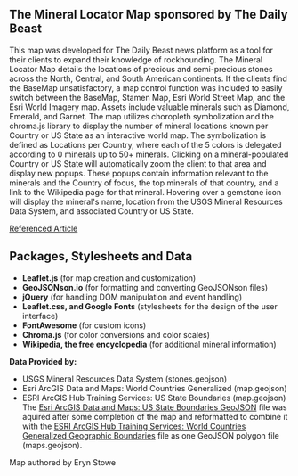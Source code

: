 ## The Mineral Locator Map sponsored by The Daily Beast

This map was developed for The Daily Beast news platform as a tool for their clients to expand their knowledge of rockhounding. The Mineral Locator Map details the locations of precious and semi-precious stones across the North, Central, and South American continents. If the clients find the BaseMap unsatisfactory, a map control function was included to easily switch between the BaseMap, Stamen Map, Esri World Street Map, and the Esri World Imagery map. Assets include valuable minerals such as Diamond, Emerald, and Garnet. The map utilizes choropleth symbolization and the chroma.js library to display the number of mineral locations known per Country or US State as an interactive world map. The symbolization is defined as Locations per Country, where each of the 5 colors is delegated according to 0 minerals up to 50+ minerals. Clicking on a mineral-populated Country or US State will automatically zoom the client to that area and display new popups. These popups contain information relevant to the minerals and the Country of focus, the top minerals of that country, and a link to the Wikipedia page for that mineral. Hovering over a gemstone icon will display the mineral's name, location from the USGS Mineral Resources Data System, and associated Country or US State. 

[Referenced Article](https://www.thedailybeast.com/rockhoundingthe-socially-distant-hobby-that-might-make-you-rich/)

## Packages, Stylesheets and Data 
- **Leaflet.js** (for map creation and customization)
- **GeoJSONson.io** (for formatting and converting GeoJSONson files)
- **jQuery** (for handling DOM manipulation and event handling)
- **Leaflet.css, and Google Fonts** (stylesheets for the design of the user interface)
- **FontAwesome** (for custom icons)
- **Chroma.js** (for color conversions and color scales)
- **Wikipedia, the free encyclopedia** (for additional mineral information)

**Data Provided by:**
- USGS Mineral Resources Data System (stones.geojson)
- Esri ArcGIS Data and Maps: World Countries Generalized (map.geojson)
- ESRI ArcGIS Hub Training Services: US State Boundaries (map.geojson)
The [Esri ArcGIS Data and Maps: US State Boundaries GeoJSON](https://hub.arcgis.com/datasets/TrainingServices::us-state-boundaries/about) file was aquired after some completion of the map and reformatted to combine it with the [ESRI ArcGIS Hub Training Services: World Countries Generalized Geographic Boundaries](https://hub.arcgis.com/datasets/esri::world-countries-generalized/about) file as one GeoJSON polygon file (maps.geojson). 

Map authored by Eryn Stowe